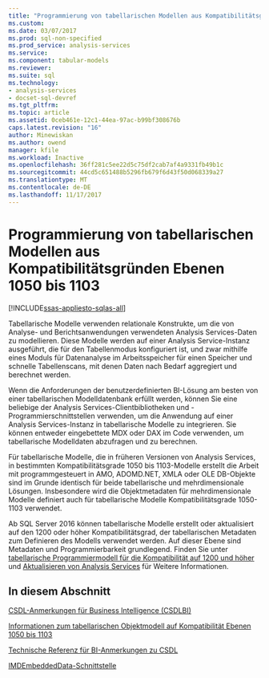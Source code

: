 ```yaml
---
title: "Programmierung von tabellarischen Modellen aus Kompatibilitätsgründen Ebenen 1050 bis 1103 | Microsoft Docs"
ms.custom: 
ms.date: 03/07/2017
ms.prod: sql-non-specified
ms.prod_service: analysis-services
ms.service: 
ms.component: tabular-models
ms.reviewer: 
ms.suite: sql
ms.technology:
- analysis-services
- docset-sql-devref
ms.tgt_pltfrm: 
ms.topic: article
ms.assetid: 0ceb461e-12c1-44ea-97ac-b99bf308676b
caps.latest.revision: "16"
author: Minewiskan
ms.author: owend
manager: kfile
ms.workload: Inactive
ms.openlocfilehash: 36ff281c5ee22d5c75df2cab7af4a9331fb49b1c
ms.sourcegitcommit: 44cd5c651488b5296fb679f6d43f50d068339a27
ms.translationtype: MT
ms.contentlocale: de-DE
ms.lasthandoff: 11/17/2017
---
```

# <a name="tabular-model-programming-for-compatibility-levels-1050-through-1103"></a>Programmierung von tabellarischen Modellen aus Kompatibilitätsgründen Ebenen 1050 bis 1103

[!INCLUDE[ssas-appliesto-sqlas-all](../../includes/ssas-appliesto-sqlas-all.md)]

  Tabellarische Modelle verwenden relationale Konstrukte, um die von Analyse- und Berichtsanwendungen verwendeten Analysis Services-Daten zu modellieren. Diese Modelle werden auf einer Analysis Service-Instanz ausgeführt, die für den Tabellenmodus konfiguriert ist, und zwar mithilfe eines Moduls für Datenanalyse im Arbeitsspeicher für einen Speicher und schnelle Tabellenscans, mit denen Daten nach Bedarf aggregiert und berechnet werden.  
  
 Wenn die Anforderungen der benutzerdefinierten BI-Lösung am besten von einer tabellarischen Modelldatenbank erfüllt werden, können Sie eine beliebige der Analysis Services-Clientbibliotheken und -Programmierschnittstellen verwenden, um die Anwendung auf einer Analysis Services-Instanz in tabellarische Modelle zu integrieren. Sie können entweder eingebettete MDX oder DAX im Code verwenden, um tabellarische Modelldaten abzufragen und zu berechnen.  
  
 Für tabellarische Modelle, die in früheren Versionen von Analysis Services, in bestimmten Kompatibilitätsgrade 1050 bis 1103-Modelle erstellt die Arbeit mit programmgesteuert in AMO, ADOMD.NET, XMLA oder OLE DB-Objekte sind im Grunde identisch für beide tabellarische und mehrdimensionale Lösungen. Insbesondere wird die Objektmetadaten für mehrdimensionale Modelle definiert auch für tabellarische Modelle Kompatibilitätsgrade 1050-1103 verwendet.  
  
 Ab SQL Server 2016 können tabellarische Modelle erstellt oder aktualisiert auf den 1200 oder höher Kompatibilitätsgrad, der tabellarischen Metadaten zum Definieren des Modells verwendet werden. Auf dieser Ebene sind Metadaten und Programmierbarkeit grundlegend. Finden Sie unter [tabellarische Programmiermodell für die Kompatibilität auf 1200 und höher](../../analysis-services/tabular-model-programming-compatibility-level-1200/tabular-model-programming-for-compatibility-level-1200.md) und [Aktualisieren von Analysis Services](../../database-engine/install-windows/upgrade-analysis-services.md) für Weitere Informationen.  
  
## <a name="in-this-section"></a>In diesem Abschnitt  
 [CSDL-Anmerkungen für Business Intelligence &#40;CSDLBI&#41;](../../analysis-services/tabular-model-programming-compatibility-levels-1050-1103/csdl-annotations-for-business-intelligence-csdlbi.md)  
  
 [Informationen zum tabellarischen Objektmodell auf Kompatibilität Ebenen 1050 bis 1103](../../analysis-services/tabular-model-programming-compatibility-levels-1050-1103/representation/understanding-tabular-object-model-at-levels-1050-through-1103.md)  
  
 [Technische Referenz für BI-Anmerkungen zu CSDL](../../analysis-services/tabular-model-programming-compatibility-levels-1050-1103/conceptual-schema-definition-language-csdl/technical-reference-for-bi-annotations-to-csdl.md)  
  

[IMDEmbeddedData-Schnittstelle](../../analysis-services/tabular-model-programming-compatibility-levels-1050-1103/imdembeddeddata-interface.md)


  
  
